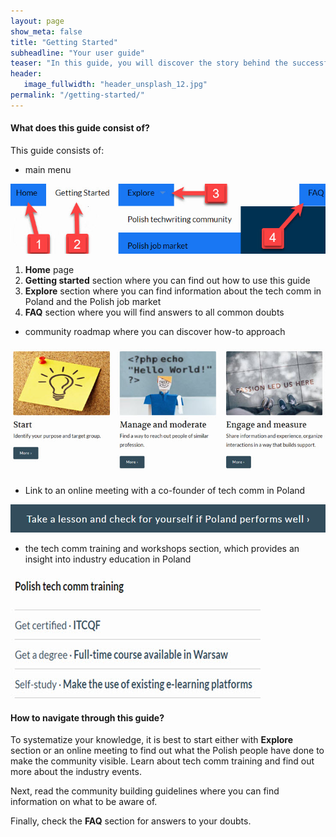 ```yaml
---
layout: page
show_meta: false
title: "Getting Started"
subheadline: "Your user guide"
teaser: "In this guide, you will discover the story behind the successful creation of the tech comm community in Poland. Following the path, you will find out how much can be done, not necessarily with a predefined budget to bring the industry together."
header:
   image_fullwidth: "header_unsplash_12.jpg"
permalink: "/getting-started/"
---
```



#### What does this guide consist of?


This guide consists of:

* main menu

![menu](../images/main_menu.jpg)

1. **Home** page
2. **Getting started** section where you can find out how to use this guide
3. **Explore** section where you can find information about the tech comm in Poland and the Polish job market
4. **FAQ** section where you will find answers to all common doubts

* community roadmap where you can discover how-to approach

![roadmap](../images/com_roadmap.jpg)

* Link to an online meeting with a co-founder of tech comm in Poland

![link](../images/link.jpg)

* the tech comm training and workshops section, which provides an insight into industry education in Poland

![education](../images/workshop.jpg)



#### How to navigate through this guide?

To systematize your knowledge, it is best to start either with **Explore** section or an online meeting to find out what the Polish people have done to make the community visible. Learn about tech comm training and find out more about the industry events.

Next, read the community building guidelines where you can find information on what to be aware of. 

Finally, check the **FAQ** section for answers to your doubts.

